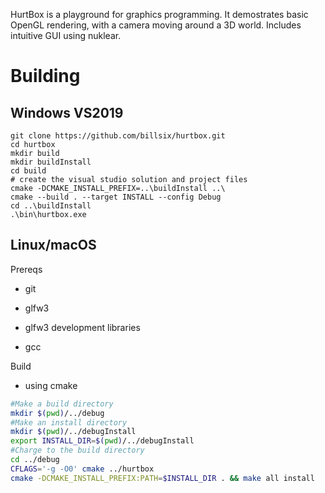 HurtBox is a playground for graphics programming.
It demostrates basic OpenGL rendering, with a camera moving
around a 3D world.  Includes intuitive GUI using nuklear.


Building
========

Windows VS2019
--------------

    git clone https://github.com/billsix/hurtbox.git
    cd hurtbox
    mkdir build
    mkdir buildInstall
    cd build
    # create the visual studio solution and project files
    cmake -DCMAKE_INSTALL_PREFIX=..\buildInstall ..\
    cmake --build . --target INSTALL --config Debug
    cd ..\buildInstall
    .\bin\hurtbox.exe


Linux/macOS
-----------

Prereqs

* git

* glfw3

* glfw3 development libraries

* gcc

Build

* using cmake

```bash
#Make a build directory
mkdir $(pwd)/../debug
#Make an install directory
mkdir $(pwd)/../debugInstall
export INSTALL_DIR=$(pwd)/../debugInstall
#Charge to the build directory
cd ../debug
CFLAGS='-g -O0' cmake ../hurtbox
cmake -DCMAKE_INSTALL_PREFIX:PATH=$INSTALL_DIR . && make all install
```